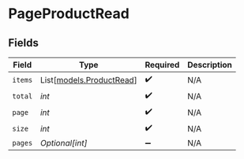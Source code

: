 # PageProductRead


## Fields

| Field                                                | Type                                                 | Required                                             | Description                                          |
| ---------------------------------------------------- | ---------------------------------------------------- | ---------------------------------------------------- | ---------------------------------------------------- |
| `items`                                              | List[[models.ProductRead](../models/productread.md)] | :heavy_check_mark:                                   | N/A                                                  |
| `total`                                              | *int*                                                | :heavy_check_mark:                                   | N/A                                                  |
| `page`                                               | *int*                                                | :heavy_check_mark:                                   | N/A                                                  |
| `size`                                               | *int*                                                | :heavy_check_mark:                                   | N/A                                                  |
| `pages`                                              | *Optional[int]*                                      | :heavy_minus_sign:                                   | N/A                                                  |